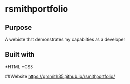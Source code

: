 # rsmithportfolio

## Purpose
A webiste that demonstrates my capabilties as a developer

## Built with
*HTML
*CSS

##Website
https://grsmith35.github.io/rsmithportfolio/